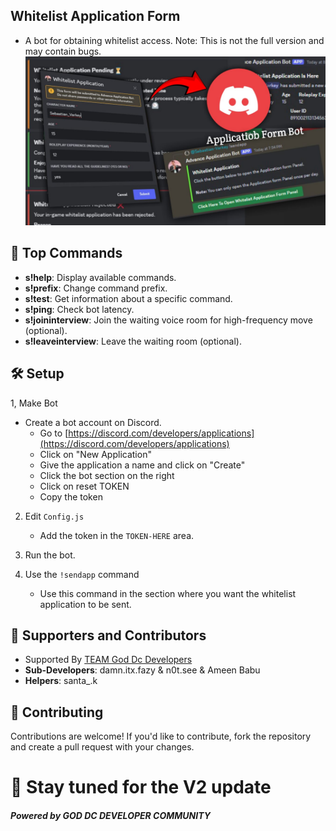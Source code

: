 ## Whitelist Application Form
- A bot for obtaining whitelist access. Note: This is not the full version and may contain bugs.
![Project Thumbnail](thumbnail.jpg)

## 📌 Top Commands

- **s!help**: Display available commands.
- **s!prefix**: Change command prefix.
- **s!test**: Get information about a specific command.
- **s!ping**: Check bot latency.
- **s!joininterview**: Join the waiting voice room for high-frequency move (optional).
- **s!leaveinterview**: Leave the waiting room (optional).

## 🛠️ Setup

1, Make Bot
- Create a bot account on Discord. 
    - Go to [https://discord.com/developers/applications](https://discord.com/developers/applications)
    - Click on "New Application"
    - Give the application a name and click on "Create"
    - Click the bot section on the right
    - Click on reset TOKEN
    - Copy the token
2. Edit `Config.js`
   - Add the token in the `TOKEN-HERE` area.

4. Run the bot.

5. Use the `!sendapp` command
   - Use this command in the section where you want the whitelist application to be sent.


## 🤝 Supporters and Contributors

- Supported By [TEAM God Dc Developers](https://discord.gg/apF2ZBXZVF)
- **Sub-Developers**: damn.itx.fazy & n0t.see & Ameen Babu
- **Helpers**: santa_.k

## 🌱 Contributing

Contributions are welcome! If you'd like to contribute, fork the repository and create a pull request with your changes.

# 🚀 Stay tuned for the V2 update

##### Powered by GOD DC DEVELOPER COMMUNITY
